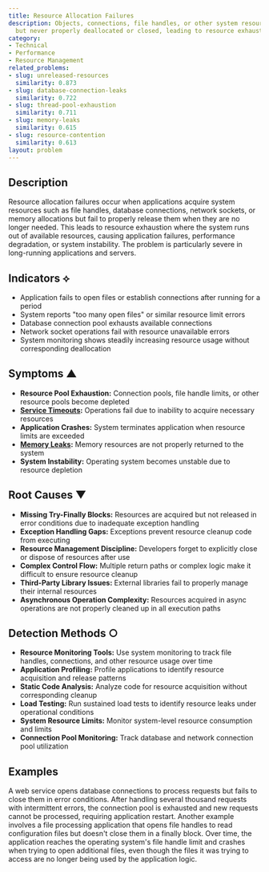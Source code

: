 ```yaml
---
title: Resource Allocation Failures
description: Objects, connections, file handles, or other system resources are allocated
  but never properly deallocated or closed, leading to resource exhaustion.
category:
- Technical
- Performance
- Resource Management
related_problems:
- slug: unreleased-resources
  similarity: 0.873
- slug: database-connection-leaks
  similarity: 0.722
- slug: thread-pool-exhaustion
  similarity: 0.711
- slug: memory-leaks
  similarity: 0.615
- slug: resource-contention
  similarity: 0.613
layout: problem
---
```


## Description

Resource allocation failures occur when applications acquire system resources such as file handles, database connections, network sockets, or memory allocations but fail to properly release them when they are no longer needed. This leads to resource exhaustion where the system runs out of available resources, causing application failures, performance degradation, or system instability. The problem is particularly severe in long-running applications and servers.

## Indicators ⟡

- Application fails to open files or establish connections after running for a period
- System reports "too many open files" or similar resource limit errors
- Database connection pool exhausts available connections
- Network socket operations fail with resource unavailable errors
- System monitoring shows steadily increasing resource usage without corresponding deallocation

## Symptoms ▲

- **Resource Pool Exhaustion:** Connection pools, file handle limits, or other resource pools become depleted
- **[Service Timeouts](service-timeouts.md):** Operations fail due to inability to acquire necessary resources
- **Application Crashes:** System terminates application when resource limits are exceeded
- **[Memory Leaks](memory-leaks.md):** Memory resources are not properly returned to the system
- **System Instability:** Operating system becomes unstable due to resource depletion

## Root Causes ▼

- **Missing Try-Finally Blocks:** Resources are acquired but not released in error conditions due to inadequate exception handling
- **Exception Handling Gaps:** Exceptions prevent resource cleanup code from executing
- **Resource Management Discipline:** Developers forget to explicitly close or dispose of resources after use
- **Complex Control Flow:** Multiple return paths or complex logic make it difficult to ensure resource cleanup
- **Third-Party Library Issues:** External libraries fail to properly manage their internal resources
- **Asynchronous Operation Complexity:** Resources acquired in async operations are not properly cleaned up in all execution paths

## Detection Methods ○

- **Resource Monitoring Tools:** Use system monitoring to track file handles, connections, and other resource usage over time
- **Application Profiling:** Profile applications to identify resource acquisition and release patterns
- **Static Code Analysis:** Analyze code for resource acquisition without corresponding cleanup
- **Load Testing:** Run sustained load tests to identify resource leaks under operational conditions
- **System Resource Limits:** Monitor system-level resource consumption and limits
- **Connection Pool Monitoring:** Track database and network connection pool utilization

## Examples

A web service opens database connections to process requests but fails to close them in error conditions. After handling several thousand requests with intermittent errors, the connection pool is exhausted and new requests cannot be processed, requiring application restart. Another example involves a file processing application that opens file handles to read configuration files but doesn't close them in a finally block. Over time, the application reaches the operating system's file handle limit and crashes when trying to open additional files, even though the files it was trying to access are no longer being used by the application logic.